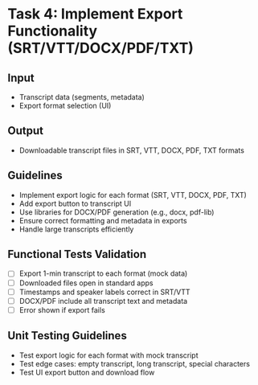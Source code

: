 # Task 4: Implement Export Functionality (SRT/VTT/DOCX/PDF/TXT)

## Input
- Transcript data (segments, metadata)
- Export format selection (UI)

## Output
- Downloadable transcript files in SRT, VTT, DOCX, PDF, TXT formats

## Guidelines
- Implement export logic for each format (SRT, VTT, DOCX, PDF, TXT)
- Add export button to transcript UI
- Use libraries for DOCX/PDF generation (e.g., docx, pdf-lib)
- Ensure correct formatting and metadata in exports
- Handle large transcripts efficiently

## Functional Tests Validation
- [ ] Export 1-min transcript to each format (mock data)
- [ ] Downloaded files open in standard apps
- [ ] Timestamps and speaker labels correct in SRT/VTT
- [ ] DOCX/PDF include all transcript text and metadata
- [ ] Error shown if export fails

## Unit Testing Guidelines
- Test export logic for each format with mock transcript
- Test edge cases: empty transcript, long transcript, special characters
- Test UI export button and download flow
